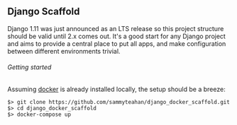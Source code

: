 ## Django Scaffold

Django 1.11 was just announced as an LTS release so this project structure should be valid until 2.x comes out. It's a good start for any Django project and aims to provide a central place to put all apps, and make configuration between different environments trivial.

###### Getting started

Assuming [docker](https://www.docker.com/products/docker-desktop) is already installed locally, the setup should be a breeze:

```
$> git clone https://github.com/sammyteahan/django_docker_scaffold.git
$> cd django_docker_scaffold
$> docker-compose up
```
